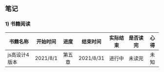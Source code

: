 
## 笔记
### 1) 书籍阅读

|书籍名称          |开始时间   |进度   |结束时间         |实际结束 |是否读完 |心得|
| -------------|:--------------:|:--------------:|:--------------:|:--------------:|:--------------:|:--------------:|
|js高设计4版本|2021/8/1|第五章|2021/8/31|进行中|未读完|未知|


